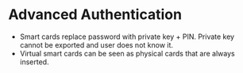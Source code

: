 # Advanced Authentication

* Smart cards replace password with private key + PIN. Private key cannot be exported and user does not know it.
* Virtual smart cards can be seen as physical cards that are always inserted.
